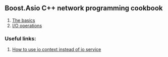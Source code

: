 ## Boost.Asio C++ network programming cookbook

1. [The basics](https://github.com/emelyantsev/boost_asio_programming/tree/main/Cookbook/Chapter01)
2. [I/O operations](https://github.com/emelyantsev/boost_asio_programming/tree/main/Cookbook/Chapter02)




### Useful links:

1. [How to use io context instead of io service](https://stackoverflow.com/questions/59753391/boost-asio-io-service-vs-io-context)